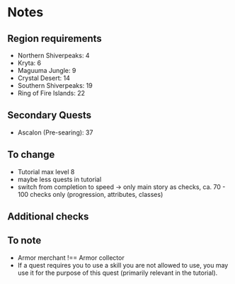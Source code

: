 # Notes

## Region requirements

* Northern Shiverpeaks: 4
* Kryta: 6
* Maguuma Jungle: 9
* Crystal Desert: 14
* Southern Shiverpeaks: 19
* Ring of Fire Islands: 22

## Secondary Quests

* Ascalon (Pre-searing): 37

## To change

* Tutorial max level 8
* maybe less quests in tutorial
* switch from completion to speed -> only main story as checks, ca. 70 - 100 checks only (progression, attributes, classes)

## Additional checks

## To note

* Armor merchant !== Armor collector
* If a quest requires you to use a skill you are not allowed to use, you may use it for the purpose of this quest (primarily relevant in the tutorial).
